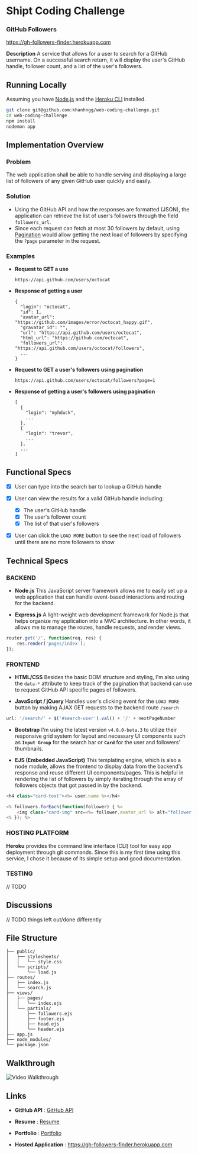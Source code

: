 Shipt Coding Challenge
======================


### GitHub Followers 
https://gh-followers-finder.herokuapp.com

**Description**
A service that allows for a user to search for a GitHub username. On a successful search return, it will display the user's GitHub handle, follower count, and a list of the user's followers.

Running Locally
---------------------------------------
Assuming you have [Node.js](http://nodejs.org/) and the [Heroku CLI](https://devcenter.heroku.com/articles/heroku-cli#download-and-install) installed.

```sh
git clone git@github.com:khanhngg/web-coding-challenge.git
cd web-coding-challenge
npm install
nodemon app
```


Implementation Overview
---------------------------------------

### Problem
The web application shall be able to handle serving and displaying a large list of followers of any given GitHub user quickly and easily.  


### Solution

* Using the GitHub API and how the responses are formatted (JSON), the application can retrieve the list of user's followers through the field `followers_url`.
* Since each request can fetch at most 30 followers by default, using [Pagination](https://developer.github.com/v3/#pagination) would allow getting the next load of followers by specifying the `?page` parameter in the request.

### Examples

- **Request to GET a use**

	```
	https://api.github.com/users/octocat

	```

- **Response of getting a user**
	
	```
	{
	  "login": "octocat",
	  "id": 1,
	  "avatar_url": "https://github.com/images/error/octocat_happy.gif",
	  "gravatar_id": "",
	  "url": "https://api.github.com/users/octocat",
	  "html_url": "https://github.com/octocat",
	  "followers_url": "https://api.github.com/users/octocat/followers",
	  ...
	}
	
	```

- **Request to GET a user's followers using pagination**

	```
	https://api.github.com/users/octocat/followers?page=1
	
	```

- **Response of getting a user's followers using pagination**
	
	```
	[
	  {
	    "login": "myhduck",
	    ...
	  },
	  {
	    "login": "trevor",
	    ...
	  },
	  ...
	]
	
	```


Functional Specs
---------------------------------------

- [x] User can type into the search bar to lookup a GitHub handle
- [x] User can view the results for a valid GitHub handle including: 
	- [x] The user's GitHub handle
	- [x] The user's follower count
	- [x] The list of that user's followers
- [x] User can click the `LOAD MORE` button to see the next load of followers until there are no more followers to show


Technical Specs
---------------------------------------

### BACKEND

- **Node.js**
This JavaScript server framework allows me to easily set up a web application that can handle event-based interactions and routing for the backend.
	
- **Express.js**
A light-weight web development framework for Node.js that helps organize my application into a MVC architecture. In other words, it allows me to manage the routes, handle requests, and render views.

```javascript
router.get('/', function(req, res) {
    res.render('pages/index');
});

```



### FRONTEND
- **HTML/CSS**
Besides the basic DOM structure and styling, I'm also using the `data-*` attribute to keep track of the pagination that backend can use to request GitHub API specific pages of followers.

- **JavaScript / jQuery**
Handles user's clicking event for the `LOAD MORE` button by making AJAX GET requests to the backend route `/search`

``` javascript
url: '/search/' + $('#search-user').val() + '/' + nextPageNumber

```
	
- **Bootstrap**
I'm using the latest version `v4.0.0-beta.3` to utilize their responsive grid system for layout and necessary UI components such as **`Input Group`** for the search bar or **`Card`** for the user and followers' thumbnails.


- **EJS (Embedded JavaScript)** 
This templating engine, which is also a node module, allows the frontend to display data from the backend's response and reuse different UI components/pages. This is helpful in rendering the list of followers by simply iterating through the array of followers objects that got passed in by the backend.

```javascript
<h4 class="card-text"><%= user.name %></h4>

```

```javascript
<% followers.forEach(function(follower) { %>
    <img class="card-img" src=<%= follower.avatar_url %> alt="follower avatar">
<% }); %>
```

### HOSTING PLATFORM

**Heroku** provides the command line interface (CLI) tool for easy app deployment through git commands. Since this is my first time using this service, I chose it because of its simple setup and good documentation.

### TESTING
// TODO


Discussions
--------------------
// TODO things left out/done differently

File Structure
--------------------

```
├── public/
│   ├── stylesheets/
│   │   └── style.css
│   └── scripts/
│       └── load.js
├── routes/
│   ├── index.js
│   └── search.js
├── views/
│   ├── pages/
│   │   └── index.ejs
│   └── partials/
│       ├── followers.ejs
│       ├── footer.ejs
│       ├── head.ejs
│       └── header.ejs
├── app.js
├── node_modules/
└── package.json
```

Walkthrough
--------------------
![Video Walkthrough](https://github.com/khanhngg/web-coding-challenge/blob/master/walkthrough/shipt-gh.gif)


Links
--------------------

* **GitHub API** : [GitHub API](https://developer.github.com/v3/)

* **Resume** : [Resume](#)

* **Portfolio** : [Portfolio](https://khanhngg.github.io/)

* **Hosted Application** : https://gh-followers-finder.herokuapp.com